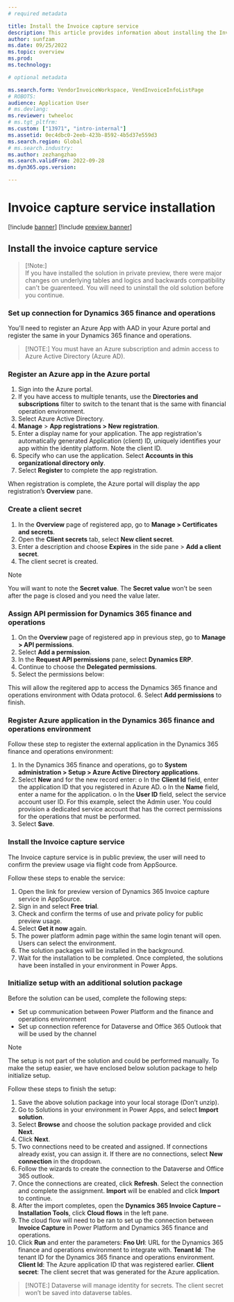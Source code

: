 ```yaml
---
# required metadata

title: Install the Invoice capture service 
description: This article provides information about installing the Invoice capture service. 
author: sunfzam
ms.date: 09/25/2022
ms.topic: overview
ms.prod: 
ms.technology: 

# optional metadata

ms.search.form: VendorInvoiceWorkspace, VendInvoiceInfoListPage
# ROBOTS: 
audience: Application User
# ms.devlang: 
ms.reviewer: twheeloc
# ms.tgt_pltfrm: 
ms.custom: ["13971", "intro-internal"]
ms.assetid: 0ec4dbc0-2eeb-423b-8592-4b5d37e559d3
ms.search.region: Global
# ms.search.industry: 
ms.author: zezhangzhao
ms.search.validFrom: 2022-09-28
ms.dyn365.ops.version: 

---
```


# Invoice capture service installation

[!include [banner](../includes/banner.md)]
[!include [preview banner](../includes/preview-banner.md)]

## Install the invoice capture service

>[!Note:]  
> If you have installed the solution in private preview, there were major changes on underlying tables and logics and backwards compatibility can't be guarenteed. 
> You will need to uninstall the old solution before you continue. 

### Set up connection for Dynamics 365 finance and operations

You'll need to register an Azure App with AAD in your Azure portal and register the same in your Dynamics 365 finance and operations. 
>[!NOTE:]
> You must have an Azure subscription and admin access to Azure Active Directory (Azure AD). 

### Register an Azure app in the Azure portal

1. Sign into the Azure portal.
2. If you have access to multiple tenants, use the **Directories and subscriptions** filter to switch to the tenant that is the same with financial operation environment. 
3. Select Azure Active Directory. 
4. **Manage** > **App registrations > New registration**.
5. Enter a display name for your application. The app registration's automatically generated Application (client) ID, uniquely identifies your app within the identity 
platform. Note the client ID. 
6. Specify who can use the application. Select **Accounts in this organizational directory only**. 
7. Select **Register** to complete the app registration. 

When registration is complete, the Azure portal will display the app registration’s **Overview** pane. 

### Create a client secret

1. In the **Overview** page of registered app, go to **Manage > Certificates and secrets**.
2. Open the **Client secrets** tab, select **New client secret**.
3. Enter a description and choose **Expires** in the side pane > **Add a client secret**. 
4. The client secret is created. 

>[!Note] 
> You will want to note the **Secret value**. The **Secret value** won’t be seen after the page is closed and you need the value later.  

### Assign API permission for Dynamics 365 finance and operations
1. On the **Overview** page of registered app in previous step, go to **Manage > API permissions**.
2. Select **Add a permission**.
3. In the **Request API permissions** pane, select **Dynamics ERP**.
4. Continue to choose the **Delegated permissions**.
5. Select the permissions below: 


This will allow the regitered app to access the Dynamics 365 finance and operations environment with Odata protocol.
6. Select **Add permissions** to finish.


### Register Azure application in the Dynamics 365 finance and operations environment

Follow these step to register the external application in the Dynamics 365 finance and operations environment:
1. In the Dynamics 365 finance and operations, go to **System administration > Setup > Azure Active Directory applications**. 
2. Select **New** and for the new record enter: 
o In the **Client Id** field, enter the application ID that you registered in Azure AD. 
o In the **Name** field, enter a name for the application. 
o In the **User ID** field, select the service account user ID. For this example, select the Admin user. You could provision a dedicated service account that has the
correct permissions for the operations that must be performed. 
3. Select **Save**.

### Install the Invoice capture service

The Invoice capture service is in public preview, the user will need to confirm the preview usage via flight code from AppSource. 

Follow these steps to enable the service:

1. Open the link for preview version of Dynamics 365 Invoice capture service in AppSource.
2. Sign in and select **Free trial**.
3. Check and confirm the terms of use and private policy for public preview usage. 
4. Select **Get it now** again.
5. The power platform admin page within the same login tenant will open. Users can select the environment.  
6. The solution packages will be installed in the background.
7. Wait for the installation to be completed. Once completed, the solutions have been installed in your environment in Power Apps.


### Initialize setup with an additional solution package

Before the solution can be used, complete the following steps: 
- Set up communication between Power Platform and the finance and operations environment 
- Set up connection reference for Dataverse and Office 365 Outlook that will be used by the channel

> [!NOTE] 
> The setup is not part of the solution and could be performed manually. To make the setup easier, we have enclosed below solution package to help initialize setup. 

Follow these steps to finish the setup:

1. Save the above solution package into your local storage (Don’t unzip). 
2. Go to Solutions in your environment in Power Apps, and select **Import solution**.
3. Select **Browse** and choose the solution package provided and click **Next**.
4. Click **Next**.   
5. Two connections need to be created and assigned. If connections already exist, you can assign it. If there are no connections, select **New connection** in 
the dropdown.
6. Follow the wizards to create the connection to the Dataverse and Office 365 outlook.
7. Once the connections are created, click **Refresh**. Select the connection and complete the assignment. **Import** will be enabled and click **Import** to continue.
8. After the import completes, open the **Dynamics 365 Invoice Capture – Installation Tools**, click **Cloud flows** in the left pane. 
9. The cloud flow will need to be ran to set up the connection between **Invoice Capture** in Power Platform and Dynamics 365 finance and operations. 
10. Click **Run** and enter the parameters: 
**Fno Url**: URL for the Dynamics 365 finance and operations environment to integrate with. 
**Tenant Id**: The tenant ID for the Dynamics 365 finance and operations environment. 
**Client Id**: The Azure application ID that was registered earlier. 
**Client secret**: The client secret that was generated for the Azure application.

>[!NOTE:] Dataverse will manage identity for secrets. The client secret won’t be saved into dataverse tables. 
 












